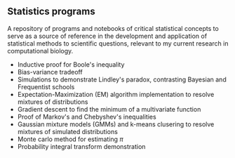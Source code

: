 ## Statistics programs

A repository of programs and notebooks of critical statistical concepts to serve as a source of reference in the development and application of statistical methods to scientific questions, relevant to my current research in computational biology.

- Inductive proof for Boole's inequality
- Bias-variance tradeoff
- Simulations to demonstrate Lindley's paradox, contrasting Bayesian and Frequentist schools
- Expectation-Maximization (EM) algorithm implementation to resolve mixtures of distributions
- Gradient descent to find the minimum of a multivariate function
- Proof of Markov's and Chebyshev's inequalities
- Gaussian mixture models (GMMs) and k-means clusering to resolve mixtures of simulated distributions
- Monte carlo method for estimating $\pi$
- Probability integral transform demonstration
